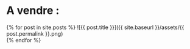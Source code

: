 # A vendre :

{% for post in site.posts %}
![{{ post.title }}]({{ site.baseurl }}/assets/{{ post.permalink }}.png)  
{% endfor %}
